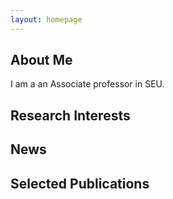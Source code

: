```yaml
---
layout: homepage
---
```


## About Me

I am a an Associate professor in SEU.


## Research Interests

## News


## Selected Publications
